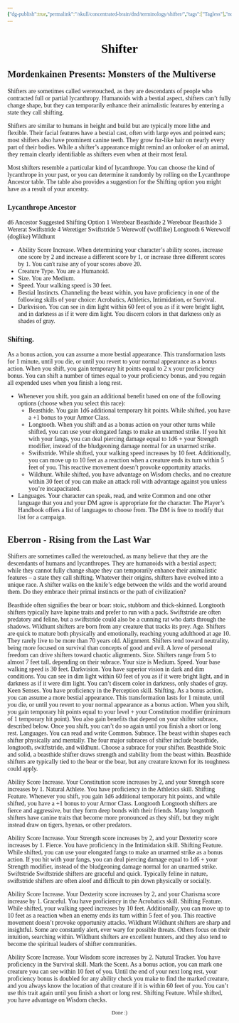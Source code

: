 ```yaml
---
{"dg-publish":true,"permalink":"/skull/concentrated-brain/dnd/terminology/shifter/","tags":["Tagless"],"noteIcon":""}
---
```


<style id="Force_Custom_Fonts" type="text/css">@font-face{font-style:normal;font-family:"Merriweather";src:local("Merriweather")}@font-face{font-style:bolder;font-family:"Merriweather";src:local("Merriweather")}@font-face{font-style:normal;font-family:"Merriweather";src:local("Merriweather");unicode-range:U+0-FF,U+2E80-9FFF,U+F900-FAFF,U+FE30-FE4F,U+20000-2FA1F}@font-face{font-style:bolder;font-family:"Merriweather";src:local("Merriweather");unicode-range:U+0-FF,U+2E80-9FFF,U+F900-FAFF,U+FE30-FE4F,U+20000-2FA1F}@font-face{font-style:normal;font-family:"Merriweather";src:local("Merriweather");unicode-range:U+0-FF}@font-face{font-style:bolder;font-family:"Merriweather";src:local("Merriweather");unicode-range:U+0-FF}:not(pre):not(code):not(textarea):not(tt):not(kbd):not(samp):not(var){font-family:"Merriweather"!important}pre,code,textarea,tt,kbd,samp,var{font-family:monospace!important}pre *,code *,textarea *,tt *,kbd *,samp *,var *{font-family:monospace!important}</style>


# <center><span style="color:#000000">Shifter</span></center>


## Mordenkainen Presents: Monsters of the Multiverse
Shifters are sometimes called weretouched, as they are descendants of people who contracted full or partial lycanthropy. Humanoids with a bestial aspect, shifters can’t fully change shape, but they can temporarily enhance their animalistic features by entering a state they call shifting.

Shifters are similar to humans in height and build but are typically more lithe and flexible. Their facial features have a bestial cast, often with large eyes and pointed ears; most shifters also have prominent canine teeth. They grow fur-like hair on nearly every part of their bodies. While a shifter’s appearance might remind an onlooker of an animal, they remain clearly identifiable as shifters even when at their most feral.

Most shifters resemble a particular kind of lycanthrope. You can choose the kind of lycanthrope in your past, or you can determine it randomly by rolling on the Lycanthrope Ancestor table. The table also provides a suggestion for the Shifting option you might have as a result of your ancestry.

### Lycanthrope Ancestor	
d6	Ancestor	Suggested Shifting Option
1	Werebear	Beasthide
2	Wereboar	Beasthide
3	Wererat	Swiftstride
4	Weretiger	Swiftstride
5	Werewolf (wolflike)	Longtooth
6	Werewolf (doglike)	Wildhunt

- Ability Score Increase. When determining your character’s ability scores, increase one score by 2 and increase a different score by 1, or increase three different scores by 1. You can't raise any of your scores above 20.
- Creature Type. You are a Humanoid.
- Size. You are Medium.
- Speed. Your walking speed is 30 feet.
- Bestial Instincts. Channeling the beast within, you have proficiency in one of the following skills of your choice: Acrobatics, Athletics, Intimidation, or Survival.
- Darkvision. You can see in dim light within 60 feet of you as if it were bright light, and in darkness as if it were dim light. You discern colors in that darkness only as shades of gray.

### Shifting. 
As a bonus action, you can assume a more bestial appearance. This transformation lasts for 1 minute, until you die, or until you revert to your normal appearance as a bonus action. When you shift, you gain temporary hit points equal to 2 x your proficiency bonus. You can shift a number of times equal to your proficiency bonus, and you regain all expended uses when you finish a long rest.
- Whenever you shift, you gain an additional benefit based on one of the following options (choose when you select this race):
	- Beasthide. You gain 1d6 additional temporary hit points. While shifted, you have a +1 bonus to your Armor Class.
	- Longtooth. When you shift and as a bonus action on your other turns while shifted, you can use your elongated fangs to make an unarmed strike. If you hit with your fangs, you can deal piercing damage equal to 1d6 + your Strength modifier, instead of the bludgeoning damage normal for an unarmed strike.
	- Swiftstride. While shifted, your walking speed increases by 10 feet. Additionally, you can move up to 10 feet as a reaction when a creature ends its turn within 5 feet of you. This reactive movement doesn’t provoke opportunity attacks.
	- Wildhunt. While shifted, you have advantage on Wisdom checks, and no creature within 30 feet of you can make an attack roll with advantage against you unless you’re incapacitated.
- Languages. Your character can speak, read, and write Common and one other language that you and your DM agree is appropriate for the character. The Player’s Handbook offers a list of languages to choose from. The DM is free to modify that list for a campaign.

## Eberron - Rising from the Last War
Shifters are sometimes called the weretouched, as many believe that they are the descendants of humans and lycanthropes. They are humanoids with a bestial aspect; while they cannot fully change shape they can temporarily enhance their animalistic features – a state they call shifting. Whatever their origins, shifters have evolved into a unique race. A shifter walks on the knife’s edge between the wilds and the world around them. Do they embrace their primal instincts or the path of civilization?

Beasthide often signifies the bear or boar: stoic, stubborn and thick-skinned.
Longtooth shifters typically have lupine traits and prefer to run with a pack.
Swiftstride are often predatory and feline, but a swiftstride could also be a cunning rat who darts through the shadows.
Wildhunt shifters are born from any creature that tracks its prey.
Age. Shifters are quick to mature both physically and emotionally, reaching young adulthood at age 10. They rarely live to be more than 70 years old.
Alignment. Shifters tend toward neutrality, being more focused on survival than concepts of good and evil. A love of personal freedom can drive shifters toward chaotic alignments.
Size. Shifters range from 5 to almost 7 feet tall, depending on their subrace. Your size is Medium.
Speed. Your base walking speed is 30 feet.
Darkvision. You have superior vision in dark and dim conditions. You can see in dim light within 60 feet of you as if it were bright light, and in darkness as if it were dim light. You can’t discern color in darkness, only shades of gray.
Keen Senses. You have proficiency in the Perception skill.
Shifting. As a bonus action, you can assume a more bestial appearance. This transformation lasts for 1 minute, until you die, or until you revert to your normal appearance as a bonus action. When you shift, you gain temporary hit points equal to your level + your Constitution modifier (minimum of 1 temporary hit point). You also gain benefits that depend on your shifter subrace, described below. Once you shift, you can’t do so again until you finish a short or long rest.
Languages. You can read and write Common.
Subrace. The beast within shapes each shifter physically and mentally. The four major subraces of shifter include beasthide, longtooth, switftstride, and wildhunt. Choose a subrace for your shifter.
Beasthide
Stoic and solid, a beasthide shifter draws strength and stability from the beast within. Beasthide shifters are typically tied to the bear or the boar, but any creature known for its toughness could apply.

Ability Score Increase. Your Constitution score increases by 2, and your Strength score increases by 1.
Natural Athlete. You have proficiency in the Athletics skill.
Shifting Feature. Whenever you shift, you gain 1d6 additional temporary hit points, and while shifted, you have a +1 bonus to your Armor Class.
Longtooth
Longtooth shifters are fierce and aggressive, but they form deep bonds with their friends. Many longtooth shifters have canine traits that become more pronounced as they shift, but they might instead draw on tigers, hyenas, or other predators.

Ability Score Increase. Your Strength score increases by 2, and your Dexterity score increases by 1.
Fierce. You have proficiency in the Intimidation skill.
Shifting Feature. While shifted, you can use your elongated fangs to make an unarmed strike as a bonus action. If you hit with your fangs, you can deal piercing damage equal to 1d6 + your Strength modifier, instead of the bludgeoning damage normal for an unarmed strike.
Swiftstride
Swiftstride shifters are graceful and quick. Typically feline in nature, swiftstride shifters are often aloof and difficult to pin down physically or socially.

Ability Score Increase. Your Dexterity score increases by 2, and your Charisma score increase by 1.
Graceful. You have proficiency in the Acrobatics skill.
Shifting Feature. While shifted, your walking speed increases by 10 feet. Additionally, you can move up to 10 feet as a reaction when an enemy ends its turn within 5 feet of you. This reactive movement doesn’t provoke opportunity attacks.
Wildhunt
Wildhunt shifters are sharp and insightful. Some are constantly alert, ever wary for possible threats. Others focus on their intuition, searching within. Wildhunt shifters are excellent hunters, and they also tend to become the spiritual leaders of shifter communities.

Ability Score Increase. Your Wisdom score increases by 2.
Natural Tracker. You have proficiency in the Survival skill.
Mark the Scent. As a bonus action, you can mark one creature you can see within 10 feet of you. Until the end of your next long rest, your proficiency bonus is doubled for any ability check you make to find the marked creature, and you always know the location of that creature if it is within 60 feet of you. You can’t use this trait again until you finish a short or long rest.
Shifting Feature. While shifted, you have advantage on Wisdom checks.









<center><sub>Done :)</sub></center>


<script src="https://utteranc.es/client.js"
        repo="WonderingGodling/My-Mind-Space"
        issue-term="title"
        theme="preferred-color-scheme"
        crossorigin="anonymous"
        async>
</script>